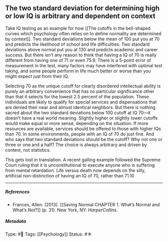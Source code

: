 ## The two standard deviation for determining high or low IQ is arbitrary and dependent on context # 

Take IQ testing as an example for how [[The cutoffs in the bell-shaped curves which psychology often relies on to define normality are determined by context]]. Two standard deviations below the mean of 100 put you at 70 and predicts the likelihood of school and life difficulties. Two standard deviations above normal put you at 130 and predicts academic and career success. But there isn’t any reason to think that having a IQ of 70 is really different from having one of 71 or even 75.9. There is a 5-point error of measurement in the test, many factors may have interfered with optimal test taking, and some people perform in life much better or worse than you might expect just from their IQ.

Selecting 70 as the unique cutoff for clearly disordered intellectual ability is purely an arbitrary convenience that has no particular significance other than that it selects for the lowest 2.5 percent of the population. These individuals are likely to qualify for special services and dispensations that are denied their near and almost identical neighbors. But there is nothing sacred about the two standard deviations below 100 cutoff at IQ 70—it doesn’t have a real world meaning. Slightly higher or slightly lower cutoffs would make equal or more sense, depending on the situation. If more resources are available, services should be offered to those with higher IQs than 70. In some environments, people with an IQ of 70 do just fine. And who says that two standard deviations should be the cutoff? Why not one or three or one and a half? The choice is always arbitrary and driven by context, not statistics.

This gets lost in translation. A recent galling example followed the Supreme Court ruling that it is unconstitutional to execute anyone who is suffering from mental retardation. Life versus death now depends on the silly, artificial non-distinction of having an IQ of 70, rather than 71.10

___

##### References

- Frances, Allen. (2013). [[Saving Normal CHAPTER 1. What’s Normal and What’s Not?]] (p. 31). New York, NY: _HarperCollins_.

##### Metadata

Type: #🔴 
Tags: [[Psychology]] 
Status: #☀️ 
